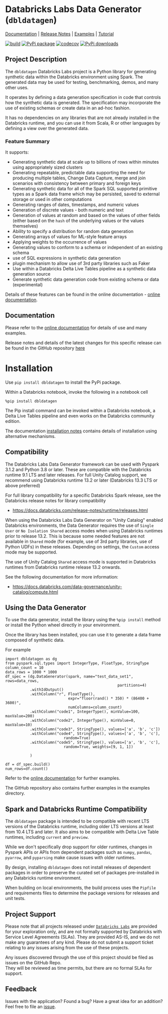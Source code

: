 # Databricks Labs Data Generator (`dbldatagen`) 

<!-- Top bar will be removed from PyPi packaged versions -->
<!-- Dont remove: exclude package -->
[Documentation](https://databrickslabs.github.io/dbldatagen/public_docs/index.html) |
[Release Notes](CHANGELOG.md) |
[Examples](examples) |
[Tutorial](tutorial) 
<!-- Dont remove: end exclude package -->

[![build](https://github.com/databrickslabs/dbldatagen/workflows/build/badge.svg?branch=master)](https://github.com/databrickslabs/dbldatagen/actions?query=workflow%3Abuild+branch%3Amaster)
[![PyPi package](https://img.shields.io/pypi/v/dbldatagen?color=green)](https://pypi.org/project/dbldatagen/)
[![codecov](https://codecov.io/gh/databrickslabs/dbldatagen/branch/master/graph/badge.svg)](https://codecov.io/gh/databrickslabs/dbldatagen)
[![PyPi downloads](https://img.shields.io/pypi/dm/dbldatagen?label=PyPi%20Downloads)](https://pypistats.org/packages/dbldatagen)

<!-- 
[![Language grade: Python](https://img.shields.io/lgtm/grade/python/g/databrickslabs/dbldatagen.svg?logo=lgtm&logoWidth=18)](https://lgtm.com/projects/g/databrickslabs/dbldatagen/context:python)
[![downloads](https://img.shields.io/github/downloads/databrickslabs/dbldatagen/total.svg)](https://hanadigital.github.io/grev/?user=databrickslabs&repo=dbldatagen)
-->

## Project Description
The `dbldatagen` Databricks Labs project is a Python library for generating synthetic data within the Databricks 
environment using Spark. The generated data may be used for testing, benchmarking, demos, and many 
other uses.

It operates by defining a data generation specification in code that controls 
how the synthetic data is generated.
The specification may incorporate the use of existing schemas or create data in an ad-hoc fashion.

It has no dependencies on any libraries that are not already installed in the Databricks 
runtime, and you can use it from Scala, R or other languages by defining
a view over the generated data.

### Feature Summary
It supports:
* Generating synthetic data at scale up to billions of rows within minutes using appropriately sized clusters 
* Generating repeatable, predictable data supporting the need for producing multiple tables, Change Data Capture, 
merge and join scenarios with consistency between primary and foreign keys
* Generating synthetic data for all of the 
Spark SQL supported primitive types as a Spark data frame which may be persisted, 
saved to external storage or 
used in other computations
* Generating ranges of dates, timestamps, and numeric values
* Generation of discrete values - both numeric and text
* Generation of values at random and based on the values of other fields 
(either based on the `hash` of the underlying values or the values themselves)
* Ability to specify a distribution for random data generation 
* Generating arrays of values for ML-style feature arrays
* Applying weights to the occurrence of values
* Generating values to conform to a schema or independent of an existing schema
* use of SQL expressions in synthetic data generation
* plugin mechanism to allow use of 3rd party libraries such as Faker
* Use within a Databricks Delta Live Tables pipeline as a synthetic data generation source
* Generate synthetic data generation code from existing schema or data (experimental)

Details of these features can be found in the online documentation  -
 [online documentation](https://databrickslabs.github.io/dbldatagen/public_docs/index.html). 

## Documentation

Please refer to the [online documentation](https://databrickslabs.github.io/dbldatagen/public_docs/index.html) for 
details of use and many examples.

Release notes and details of the latest changes for this specific release
can be found in the GitHub repository
[here](https://github.com/databrickslabs/dbldatagen/blob/release/v0.3.7a18/CHANGELOG.md)

# Installation

Use `pip install dbldatagen` to install the PyPi package.

Within a Databricks notebook, invoke the following in a notebook cell
```commandline
%pip install dbldatagen
```

The Pip install command can be invoked within a Databricks notebook, a Delta Live Tables pipeline 
and even works on the Databricks community edition.

The documentation [installation notes](https://databrickslabs.github.io/dbldatagen/public_docs/installation_notes.html) 
contains details of installation using alternative mechanisms.

## Compatibility 
The Databricks Labs Data Generator framework can be used with Pyspark 3.1.2 and Python 3.8 or later. These are 
compatible with the Databricks runtime 9.1 LTS and later releases. For full Unity Catalog support, 
we recommend using Databricks runtime 13.2 or later (Databricks 13.3 LTS or above preferred)

For full library compatibility for a specific Databricks Spark release, see the Databricks 
release notes for library compatibility

- https://docs.databricks.com/release-notes/runtime/releases.html

When using the Databricks Labs Data Generator on "Unity Catalog" enabled Databricks environments, 
the Data Generator requires the use of `Single User` or `No Isolation Shared` access modes when using Databricks 
runtimes prior to release 13.2. This is because some needed features are not available in `Shared` 
mode (for example, use of 3rd party libraries, use of Python UDFs) in these releases. 
Depending on settings, the `Custom` access mode may be supported.

The use of Unity Catalog `Shared` access mode is supported in Databricks runtimes from Databricks runtime release 13.2
onwards.

See the following documentation for more information:

- https://docs.databricks.com/data-governance/unity-catalog/compute.html

## Using the Data Generator
To use the data generator, install the library using the `%pip install` method or install the Python wheel directly 
in your environment.

Once the library has been installed, you can use it to generate a data frame composed of synthetic data.

For example

```buildoutcfg
import dbldatagen as dg
from pyspark.sql.types import IntegerType, FloatType, StringType
column_count = 10
data_rows = 1000 * 1000
df_spec = (dg.DataGenerator(spark, name="test_data_set1", rows=data_rows,
                                                  partitions=4)
           .withIdOutput()
           .withColumn("r", FloatType(), 
                            expr="floor(rand() * 350) * (86400 + 3600)",
                            numColumns=column_count)
           .withColumn("code1", IntegerType(), minValue=100, maxValue=200)
           .withColumn("code2", IntegerType(), minValue=0, maxValue=10)
           .withColumn("code3", StringType(), values=['a', 'b', 'c'])
           .withColumn("code4", StringType(), values=['a', 'b', 'c'], 
                          random=True)
           .withColumn("code5", StringType(), values=['a', 'b', 'c'], 
                          random=True, weights=[9, 1, 1])
 
           )
                            
df = df_spec.build()
num_rows=df.count()                          
```
Refer to the [online documentation](https://databrickslabs.github.io/dbldatagen/public_docs/index.html) for further 
examples. 

The GitHub repository also contains further examples in the examples directory.

## Spark and Databricks Runtime Compatibility
The `dbldatagen` package is intended to be compatible with recent LTS versions of the Databricks runtime, including 
older LTS versions at least from 10.4 LTS and later. It also aims to be compatible with Delta Live Table runtimes, 
including `current` and `preview`. 

While we don't specifically drop support for older runtimes, changes in Pyspark APIs or
APIs from dependent packages such as `numpy`, `pandas`, `pyarrow`, and `pyparsing` make cause issues with older
runtimes. 

By design, installing `dbldatagen` does not install releases of dependent packages in order 
to preserve the curated set of packages pre-installed in any Databricks runtime environment.

When building on local environments, the build process uses the `Pipfile` and requirements files to determine 
the package versions for releases and unit tests. 

## Project Support
Please note that all projects released under [`Databricks Labs`](https://www.databricks.com/learn/labs)
 are provided for your exploration only, and are not formally supported by Databricks with Service Level Agreements 
(SLAs).  They are provided AS-IS, and we do not make any guarantees of any kind.  Please do not submit a support ticket 
relating to any issues arising from the use of these projects.

Any issues discovered through the use of this project should be filed as issues on the GitHub Repo.  
They will be reviewed as time permits, but there are no formal SLAs for support.


## Feedback

Issues with the application?  Found a bug?  Have a great idea for an addition?
Feel free to file an [issue](https://github.com/databrickslabs/dbldatagen/issues/new).

